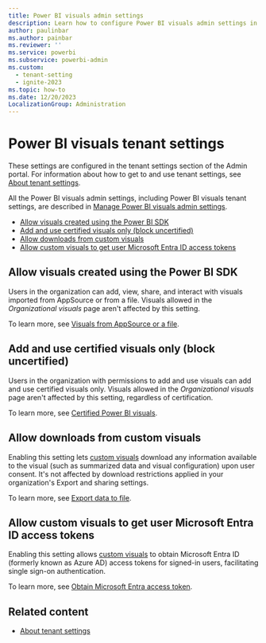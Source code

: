 ```yaml
---
title: Power BI visuals admin settings
description: Learn how to configure Power BI visuals admin settings in Fabric.
author: paulinbar
ms.author: painbar
ms.reviewer: ''
ms.service: powerbi
ms.subservice: powerbi-admin
ms.custom:
  - tenant-setting
  - ignite-2023
ms.topic: how-to
ms.date: 12/20/2023
LocalizationGroup: Administration
---
```


# Power BI visuals tenant settings

These settings are configured in the tenant settings section of the Admin portal. For information about how to get to and use tenant settings, see [About tenant settings](tenant-settings-index.md).

All the Power BI visuals admin settings, including Power BI visuals tenant settings, are described in [Manage Power BI visuals admin settings](organizational-visuals.md).

* [Allow visuals created using the Power BI SDK](#allow-visuals-created-using-the-power-bi-sdk)
* [Add and use certified visuals only (block uncertified)](#add-and-use-certified-visuals-only-block-uncertified)
* [Allow downloads from custom visuals](#allow-downloads-from-custom-visuals)
* [Allow custom visuals to get user Microsoft Entra ID access tokens](#allow-custom-visuals-to-get-user-microsoft-entra-id-access-tokens)

## Allow visuals created using the Power BI SDK

Users in the organization can add, view, share, and interact with visuals imported from AppSource or from a file. Visuals allowed in the *Organizational visuals* page aren't affected by this setting. 

To learn more, see [Visuals from AppSource or a file](organizational-visuals.md#visuals-from-appsource-or-a-file).

## Add and use certified visuals only (block uncertified)

Users in the organization with permissions to add and use visuals can add and use certified visuals only. Visuals allowed in the *Organizational visuals* page aren't affected by this setting, regardless of certification.

To learn more, see [Certified Power BI visuals](organizational-visuals.md#certified-power-bi-visuals).

## Allow downloads from custom visuals

Enabling this setting lets [custom visuals](/power-bi/developer/visuals/power-bi-custom-visuals) download any information available to the visual (such as summarized data and visual configuration) upon user consent. It's not affected by download restrictions applied in your organization's Export and sharing settings.

To learn more, see [Export data to file](organizational-visuals.md#export-data-to-file).

## Allow custom visuals to get user Microsoft Entra ID access tokens

Enabling this setting allows [custom visuals](/power-bi/developer/visuals/power-bi-custom-visuals) to obtain Microsoft Entra ID (formerly known as Azure AD) access tokens for signed-in users, facilitating single sign-on authentication.

To learn more, see [Obtain Microsoft Entra access token](organizational-visuals.md#obtain-microsoft-entra-access-token).

## Related content

* [About tenant settings](tenant-settings-index.md)
